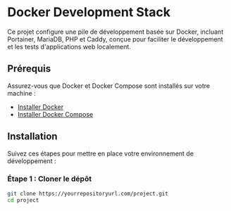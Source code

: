 # Docker Development Stack

Ce projet configure une pile de développement basée sur Docker, incluant Portainer, MariaDB, PHP et Caddy, conçue pour faciliter le développement et les tests d'applications web localement.

## Prérequis

Assurez-vous que Docker et Docker Compose sont installés sur votre machine :

- [Installer Docker](https://docs.docker.com/get-docker/)
- [Installer Docker Compose](https://docs.docker.com/compose/install/)

## Installation

Suivez ces étapes pour mettre en place votre environnement de développement :

### Étape 1 : Cloner le dépôt

```bash
git clone https://yourrepositoryurl.com/project.git
cd project
```
